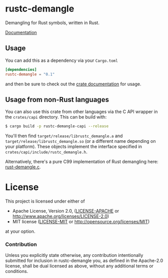 # rustc-demangle

Demangling for Rust symbols, written in Rust.

[Documentation](https://docs.rs/rustc-demangle)

## Usage

You can add this as a dependency via your `Cargo.toml`

```toml
[dependencies]
rustc-demangle = "0.1"
```

and then be sure to check out the [crate
documentation](https://docs.rs/rustc-demangle) for usage.

## Usage from non-Rust languages

You can also use this crate from other languages via the C API wrapper in the
`crates/capi` directory. This can be build with:

```sh
$ cargo build -p rustc-demangle-capi --release
```

You'll then find `target/release/librustc_demangle.a` and
`target/release/librustc_demangle.so` (or a different name depending on your
platform). These objects implement the interface specified in
`crates/capi/include/rustc_demangle.h`.

Alternatively, there's a pure C99 implementation of Rust demangling here: 
[rust-demangle.c](https://github.com/LykenSol/rust-demangle.c). 

# License

This project is licensed under either of

 * Apache License, Version 2.0, ([LICENSE-APACHE](LICENSE-APACHE) or
   http://www.apache.org/licenses/LICENSE-2.0)
 * MIT license ([LICENSE-MIT](LICENSE-MIT) or
   http://opensource.org/licenses/MIT)

at your option.

### Contribution

Unless you explicitly state otherwise, any contribution intentionally submitted
for inclusion in rustc-demangle you, as defined in the Apache-2.0 license, shall
be dual licensed as above, without any additional terms or conditions.
